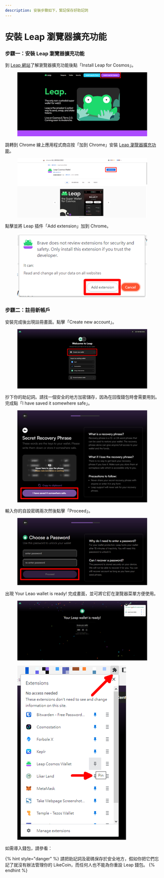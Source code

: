 ```yaml
---
description: 安裝步驟如下，緊記保存好助記詞
---
```


# 安裝 Leap 瀏覽器擴充功能

### 步驟一：安裝 Leap 瀏覽器擴充功能

到 [Leap 網站](https://www.leapwallet.io/)了解瀏覽器擴充功能後點「Install Leap for Cosmos」。

<figure><img src="../../../.gitbook/assets/leap 1.png" alt=""><figcaption></figcaption></figure>

跳轉到 Chrome 線上應用程式商店按「加到 Chrome」安裝 [Leap 瀏覽器擴充功能](https://chrome.google.com/webstore/detail/leap-cosmos-wallet/fcfcfllfndlomdhbehjjcoimbgofdncg)。

<figure><img src="../../../.gitbook/assets/leap 2.png" alt=""><figcaption></figcaption></figure>

點擊並將 Leap 插件「Add extension」加到 Chrome。

<figure><img src="../../../.gitbook/assets/leap 3.png" alt=""><figcaption></figcaption></figure>

### 步驟二：註冊新帳戶

安裝完成後出現註冊畫面。點擊「Create new account」。

<figure><img src="../../../.gitbook/assets/leap 4.png" alt=""><figcaption></figcaption></figure>

抄下你的助記詞。請找一個安全的地方加密儲存，因為在回復錢包時會需要用到。完成點「I have saved it somewhere safe」。

<figure><img src="../../../.gitbook/assets/leap 5.png" alt=""><figcaption></figcaption></figure>

輸入你的自設密碼兩次然後點擊「Proceed」。

<figure><img src="../../../.gitbook/assets/leap 6.png" alt=""><figcaption></figcaption></figure>

出現 Your Leao wallet is ready! 完成畫面，並可將它釘在瀏覽器菜單方便使用。

<figure><img src="../../../.gitbook/assets/leap 7.png" alt=""><figcaption></figcaption></figure>

<figure><img src="../../../.gitbook/assets/leap 8.png" alt=""><figcaption></figcaption></figure>

如需導入錢包，請參看：

{% hint style="danger" %}
請把助記詞及密碼保存於安全地方，假如你把它們忘記了就沒有辦法管理你的 LikeCoin，而任何人也不能為你重設 Leap 錢包。
{% endhint %}
